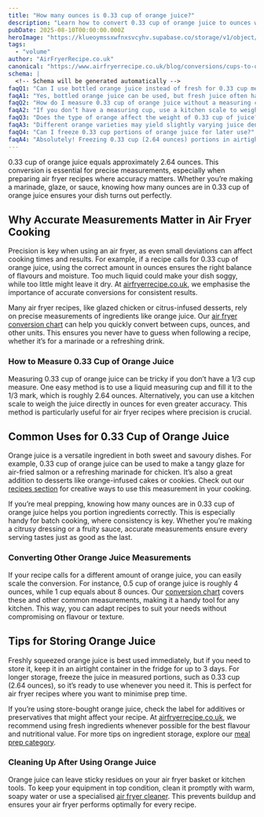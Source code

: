```yaml
---
title: "How many ounces is 0.33 cup of orange juice?"
description: "Learn how to convert 0.33 cup of orange juice to ounces with our easy guide. Perfect for air fryer recipes and precise measurements!"
pubDate: 2025-08-10T00:00:00.000Z
heroImage: "https://klueoymssxwfnxsvcyhv.supabase.co/storage/v1/object/public/Shmucket/how-many-ounces-is-0-33-cup-of-orange-juice.webp"
tags:
  - "volume"
author: "AirFryerRecipe.co.uk"
canonical: "https://www.airfryerrecipe.co.uk/blog/conversions/cups-to-ounces/how-many-ounces-is-0-33-cup-of-orange-juice"
schema: |
  <!-- Schema will be generated automatically -->
faqQ1: "Can I use bottled orange juice instead of fresh for 0.33 cup measurements?"
faqA1: "Yes, bottled orange juice can be used, but fresh juice often has a brighter flavour. Just ensure you measure 0.33 cup (2.64 ounces) accurately, as bottled juice may contain added sugars or preservatives that alter the taste."
faqQ2: "How do I measure 0.33 cup of orange juice without a measuring cup?"
faqA2: "If you don’t have a measuring cup, use a kitchen scale to weigh 2.64 ounces of orange juice. Alternatively, fill a standard cup to one-third of its height for a rough estimate, though a scale is more precise."
faqQ3: "Does the type of orange affect the weight of 0.33 cup of juice?"
faqA3: "Different orange varieties may yield slightly varying juice densities, but the difference is minimal. For most recipes, 0.33 cup of any orange juice will still be close to 2.64 ounces."
faqQ4: "Can I freeze 0.33 cup portions of orange juice for later use?"
faqA4: "Absolutely! Freezing 0.33 cup (2.64 ounces) portions in airtight containers or ice cube trays is a great way to have ready-to-use juice for future air fryer recipes. Thaw in the fridge before using."
---
```

<p>0.33 cup of orange juice equals approximately 2.64 ounces. This conversion is essential for precise measurements, especially when preparing air fryer recipes where accuracy matters. Whether you’re making a marinade, glaze, or sauce, knowing how many ounces are in 0.33 cup of orange juice ensures your dish turns out perfectly.</p>  

<h2>Why Accurate Measurements Matter in Air Fryer Cooking</h2>  
<p>Precision is key when using an air fryer, as even small deviations can affect cooking times and results. For example, if a recipe calls for 0.33 cup of orange juice, using the correct amount in ounces ensures the right balance of flavours and moisture. Too much liquid could make your dish soggy, while too little might leave it dry. At <a href=https://www.airfryerrecipe.co.uk/>airfryerrecipe.co.uk</a>, we emphasise the importance of accurate conversions for consistent results.</p>  

<p>Many air fryer recipes, like glazed chicken or citrus-infused desserts, rely on precise measurements of ingredients like orange juice. Our <a href=https://www.airfryerrecipe.co.uk/air-fryer-conversion-chart>air fryer conversion chart</a> can help you quickly convert between cups, ounces, and other units. This ensures you never have to guess when following a recipe, whether it’s for a marinade or a refreshing drink.</p>  

<h3>How to Measure 0.33 Cup of Orange Juice</h3>  
<p>Measuring 0.33 cup of orange juice can be tricky if you don’t have a 1/3 cup measure. One easy method is to use a liquid measuring cup and fill it to the 1/3 mark, which is roughly 2.64 ounces. Alternatively, you can use a kitchen scale to weigh the juice directly in ounces for even greater accuracy. This method is particularly useful for air fryer recipes where precision is crucial.</p>  

<h2>Common Uses for 0.33 Cup of Orange Juice</h2>  
<p>Orange juice is a versatile ingredient in both sweet and savoury dishes. For example, 0.33 cup of orange juice can be used to make a tangy glaze for air-fried salmon or a refreshing marinade for chicken. It’s also a great addition to desserts like orange-infused cakes or cookies. Check out our <a href=https://www.airfryerrecipe.co.uk/recipes>recipes section</a> for creative ways to use this measurement in your cooking.</p>  

<p>If you’re meal prepping, knowing how many ounces are in 0.33 cup of orange juice helps you portion ingredients correctly. This is especially handy for batch cooking, where consistency is key. Whether you’re making a citrusy dressing or a fruity sauce, accurate measurements ensure every serving tastes just as good as the last.</p>  

<h3>Converting Other Orange Juice Measurements</h3>  
<p>If your recipe calls for a different amount of orange juice, you can easily scale the conversion. For instance, 0.5 cup of orange juice is roughly 4 ounces, while 1 cup equals about 8 ounces. Our <a href=https://www.airfryerrecipe.co.uk/air-fryer-conversion-chart>conversion chart</a> covers these and other common measurements, making it a handy tool for any kitchen. This way, you can adapt recipes to suit your needs without compromising on flavour or texture.</p>  

<h2>Tips for Storing Orange Juice</h2>  
<p>Freshly squeezed orange juice is best used immediately, but if you need to store it, keep it in an airtight container in the fridge for up to 3 days. For longer storage, freeze the juice in measured portions, such as 0.33 cup (2.64 ounces), so it’s ready to use whenever you need it. This is perfect for air fryer recipes where you want to minimise prep time.</p>  

<p>If you’re using store-bought orange juice, check the label for additives or preservatives that might affect your recipe. At <a href=https://www.airfryerrecipe.co.uk/>airfryerrecipe.co.uk</a>, we recommend using fresh ingredients whenever possible for the best flavour and nutritional value. For more tips on ingredient storage, explore our <a href=https://www.airfryerrecipe.co.uk/recipe-category/meal-prep>meal prep category</a>.</p>  

<h3>Cleaning Up After Using Orange Juice</h3>  
<p>Orange juice can leave sticky residues on your air fryer basket or kitchen tools. To keep your equipment in top condition, clean it promptly with warm, soapy water or use a specialised <a href=https://www.airfryerrecipe.co.uk/air-fryer-cleaner>air fryer cleaner</a>. This prevents buildup and ensures your air fryer performs optimally for every recipe.</p>
